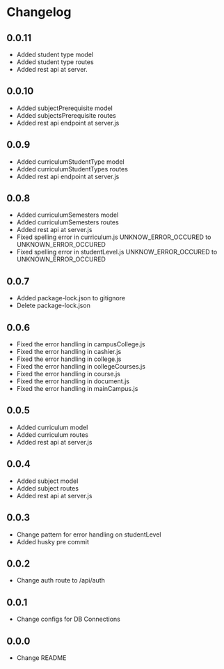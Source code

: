 # Changelog

## 0.0.11

- Added student type model
- Added student type routes
- Added rest api at server.

## 0.0.10

- Added subjectPrerequisite model
- Added subjectsPrerequisite routes
- Added rest api endpoint at server.js

## 0.0.9

- Added curriculumStudentType model
- Added curriculumStudentTypes routes
- Added rest api endpoint at server.js

## 0.0.8

- Added curriculumSemesters model
- Added curriculumSemesters routes
- Added rest api at server.js
- Fixed spelling error in curriculum.js UNKNOW_ERROR_OCCURED to UNKNOWN_ERROR_OCCURED
- Fixed spelling error in studentLevel.js UNKNOW_ERROR_OCCURED to UNKNOWN_ERROR_OCCURED

## 0.0.7

- Added package-lock.json to gitignore
- Delete package-lock.json

## 0.0.6

- Fixed the error handling in campusCollege.js
- Fixed the error handling in cashier.js
- Fixed the error handling in college.js
- Fixed the error handling in collegeCourses.js
- Fixed the error handling in course.js
- Fixed the error handling in document.js
- Fixed the error handling in mainCampus.js

## 0.0.5

- Added curriculum model
- Added curriculum routes
- Added rest api at server.js

## 0.0.4

- Added subject model
- Added subject routes
- Added rest api at server.js

## 0.0.3

- Change pattern for error handling on studentLevel
- Added husky pre commit

## 0.0.2

- Change auth route to /api/auth

## 0.0.1

- Change configs for DB Connections

## 0.0.0

- Change README
